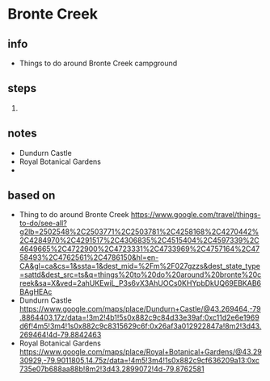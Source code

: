 # Bronte Creek  

## info  
* Things to do around Bronte Creek campground

## steps  
1. 

## notes  
*  Dundurn Castle
*  Royal Botanical Gardens
*  

## based on  
*  Thing to do around Bronte Creek https://www.google.com/travel/things-to-do/see-all?g2lb=2502548%2C2503771%2C2503781%2C4258168%2C4270442%2C4284970%2C4291517%2C4306835%2C4515404%2C4597339%2C4649665%2C4722900%2C4723331%2C4733969%2C4757164%2C4758493%2C4762561%2C4786150&hl=en-CA&gl=ca&cs=1&ssta=1&dest_mid=%2Fm%2F027gzzs&dest_state_type=sattd&dest_src=ts&q=things%20to%20do%20around%20bronte%20creek&sa=X&ved=2ahUKEwiL_P3s6vX3AhUOCs0KHYpbDkUQ69EBKAB6BAgHEAc
*  Dundurn Castle https://www.google.com/maps/place/Dundurn+Castle/@43.269464,-79.8864403,17z/data=!3m2!4b1!5s0x882c9c84d33e39af:0xc11d2e6e1969d6f!4m5!3m4!1s0x882c9c8315629c6f:0x26af3a012922847a!8m2!3d43.269464!4d-79.8842463
*  Royal Botanical Gardens https://www.google.com/maps/place/Royal+Botanical+Gardens/@43.2930929,-79.9011805,14.75z/data=!4m5!3m4!1s0x882c9cf636209a13:0xc735e07b688aa88b!8m2!3d43.2899072!4d-79.8762581

